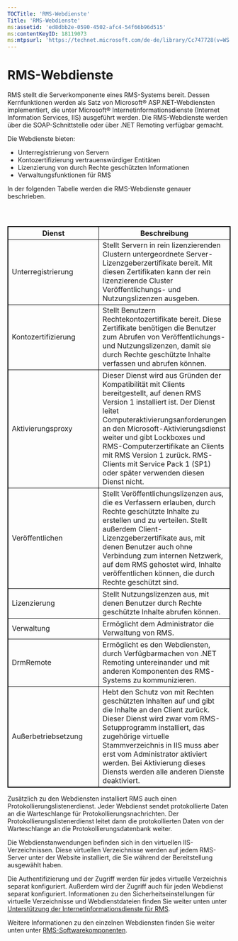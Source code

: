 ```yaml
---
TOCTitle: 'RMS-Webdienste'
Title: 'RMS-Webdienste'
ms:assetid: 'ed8dbb2e-0590-4502-afc4-54f66b96d515'
ms:contentKeyID: 18119073
ms:mtpsurl: 'https://technet.microsoft.com/de-de/library/Cc747728(v=WS.10)'
---
```


RMS-Webdienste
==============

RMS stellt die Serverkomponente eines RMS-Systems bereit. Dessen Kernfunktionen werden als Satz von Microsoft® ASP.NET-Webdiensten implementiert, die unter Microsoft® Internetinformationsdienste (Internet Information Services, IIS) ausgeführt werden. Die RMS-Webdienste werden über die SOAP-Schnittstelle oder über .NET Remoting verfügbar gemacht.

Die Webdienste bieten:

-   Unterregistrierung von Servern
-   Kontozertifizierung vertrauenswürdiger Entitäten
-   Lizenzierung von durch Rechte geschützten Informationen
-   Verwaltungsfunktionen für RMS

In der folgenden Tabelle werden die RMS-Webdienste genauer beschrieben.

###  

 
<table style="border:1px solid black;">
<colgroup>
<col width="50%" />
<col width="50%" />
</colgroup>
<thead>
<tr class="header">
<th style="border:1px solid black;" >Dienst</th>
<th style="border:1px solid black;" >Beschreibung</th>
</tr>
</thead>
<tbody>
<tr class="odd">
<td style="border:1px solid black;">Unterregistrierung</td>
<td style="border:1px solid black;">Stellt Servern in rein lizenzierenden Clustern untergeordnete Server-Lizenzgeberzertifikate bereit. Mit diesen Zertifikaten kann der rein lizenzierende Cluster Veröffentlichungs- und Nutzungslizenzen ausgeben.</td>
</tr>
<tr class="even">
<td style="border:1px solid black;">Kontozertifizierung</td>
<td style="border:1px solid black;">Stellt Benutzern Rechtekontozertifikate bereit. Diese Zertifikate benötigen die Benutzer zum Abrufen von Veröffentlichungs- und Nutzungslizenzen, damit sie durch Rechte geschützte Inhalte verfassen und abrufen können.</td>
</tr>
<tr class="odd">
<td style="border:1px solid black;">Aktivierungsproxy</td>
<td style="border:1px solid black;">Dieser Dienst wird aus Gründen der Kompatibilität mit Clients bereitgestellt, auf denen RMS Version 1 installiert ist. Der Dienst leitet Computeraktivierungsanforderungen an den Microsoft-Aktivierungsdienst weiter und gibt Lockboxes und RMS-Computerzertifikate an Clients mit RMS Version 1 zurück. RMS-Clients mit Service Pack 1 (SP1) oder später verwenden diesen Dienst nicht.</td>
</tr>
<tr class="even">
<td style="border:1px solid black;">Veröffentlichen</td>
<td style="border:1px solid black;">Stellt Veröffentlichungslizenzen aus, die es Verfassern erlauben, durch Rechte geschützte Inhalte zu erstellen und zu verteilen. Stellt außerdem Client-Lizenzgeberzertifikate aus, mit denen Benutzer auch ohne Verbindung zum internen Netzwerk, auf dem RMS gehostet wird, Inhalte veröffentlichen können, die durch Rechte geschützt sind.</td>
</tr>
<tr class="odd">
<td style="border:1px solid black;">Lizenzierung</td>
<td style="border:1px solid black;">Stellt Nutzungslizenzen aus, mit denen Benutzer durch Rechte geschützte Inhalte abrufen können.</td>
</tr>
<tr class="even">
<td style="border:1px solid black;">Verwaltung</td>
<td style="border:1px solid black;">Ermöglicht dem Administrator die Verwaltung von RMS.</td>
</tr>
<tr class="odd">
<td style="border:1px solid black;">DrmRemote</td>
<td style="border:1px solid black;">Ermöglicht es den Webdiensten, durch Verfügbarmachen von .NET Remoting untereinander und mit anderen Komponenten des RMS-Systems zu kommunizieren.</td>
</tr>
<tr class="even">
<td style="border:1px solid black;">Außerbetriebsetzung</td>
<td style="border:1px solid black;">Hebt den Schutz von mit Rechten geschützten Inhalten auf und gibt die Inhalte an den Client zurück. Dieser Dienst wird zwar vom RMS-Setupprogramm installiert, das zugehörige virtuelle Stammverzeichnis in IIS muss aber erst vom Administrator aktiviert werden. Bei Aktivierung dieses Diensts werden alle anderen Dienste deaktiviert.</td>
</tr>
</tbody>
</table>
  
Zusätzlich zu den Webdiensten installiert RMS auch einen Protokollierungslistenerdienst. Jeder Webdienst sendet protokollierte Daten an die Warteschlange für Protokollierungsnachrichten. Der Protokollierungslistenerdienst leitet dann die protokollierten Daten von der Warteschlange an die Protokollierungsdatenbank weiter.
  
Die Webdienstanwendungen befinden sich in den virtuellen IIS-Verzeichnissen. Diese virtuellen Verzeichnisse werden auf jedem RMS-Server unter der Website installiert, die Sie während der Bereitstellung ausgewählt haben.
  
Die Authentifizierung und der Zugriff werden für jedes virtuelle Verzeichnis separat konfiguriert. Außerdem wird der Zugriff auch für jeden Webdienst separat konfiguriert. Informationen zu den Sicherheitseinstellungen für virtuelle Verzeichnisse und Webdienstdateien finden Sie weiter unten unter [Unterstützung der Internetinformationsdienste für RMS](https://technet.microsoft.com/bd4dc69f-1e4e-4e95-9ae2-c925d8a14d4c).
  
Weitere Informationen zu den einzelnen Webdiensten finden Sie weiter unten unter [RMS-Softwarekomponenten](https://technet.microsoft.com/e38a840e-f390-48fd-8354-50108a64f5ca).
